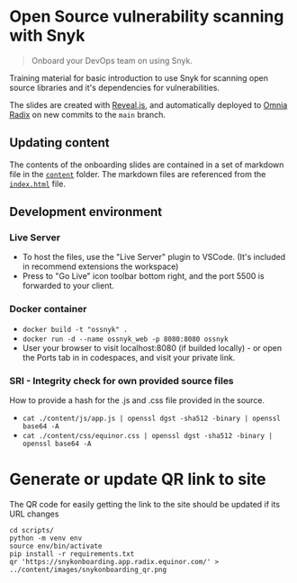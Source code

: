 # Open Source vulnerability scanning with Snyk

> Onboard your DevOps team on using Snyk.

Training material for basic introduction to use Snyk for scanning open source libraries and it's dependencies for vulnerabilities.

The slides are created with [Reveal.js](https://revealjs.com/), and automatically deployed to [Omnia Radix](https://snykonboarding.app.radix.equinor.com) on new commits to the `main` branch.

## Updating content

The contents of the onboarding slides are contained in a set of markdown file in the [`content`](content) folder. The markdown files are referenced from the [`index.html`](index.html) file.

## Development environment

### Live Server

- To host the files, use the "Live Server" plugin to VSCode. (It's included in recommend extensions the workspace)
- Press to "Go Live" icon toolbar bottom right, and the port 5500 is forwarded to your client.

### Docker container

- `docker build -t "ossnyk" .`
- `docker run -d --name ossnyk_web -p 8080:8080 ossnyk`
- User your browser to visit localhost:8080 (if builded locally) - or open the Ports tab in in codespaces, and visit your private link.

### SRI - Integrity check for own provided source files

How to provide a hash for the .js and .css file provided in the source.

- `cat ./content/js/app.js | openssl dgst -sha512 -binary | openssl base64 -A`
- `cat ./content/css/equinor.css | openssl dgst -sha512 -binary | openssl base64 -A`

# Generate or update QR link to site

The QR code for easily getting the link to the site should be updated if its URL changes

```
cd scripts/
python -m venv env
source env/bin/activate
pip install -r requirements.txt
qr 'https://snykonboarding.app.radix.equinor.com/' > ../content/images/snykonboarding_qr.png
```
